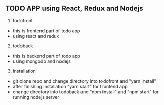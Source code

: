 ## TODO APP using React, Redux and Nodejs

1. todofront

- this is frontend part of todo app
- using react and redux

2. todoback

- this is backend part of todo app
- using mongodb and nodejs

3. installation

- git clone repo and change directory into todofront and "yarn install"
- after finishing installation "yarn start" for frontend app
- change directory into todoback and "npm install" and "npm start" for running nodejs server
